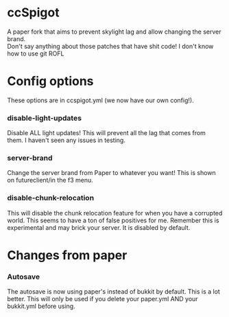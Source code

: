 # ccSpigot
A paper fork that aims to prevent skylight lag and allow changing the server brand.
<br>
Don't say anything about those patches that have shit code! I don't know how to use git ROFL
# Config options
These options are in ccspigot.yml (we now have our own config!).

### disable-light-updates
Disable ALL light updates! This will prevent all the lag that comes from them. I haven't seen any issues in testing.
### server-brand
Change the server brand from Paper to whatever you want! This is shown on futureclient/in the f3 menu.
### disable-chunk-relocation
This will disable the chunk relocation feature for when you have a corrupted world. This seems to have a ton of false positives for me. Remember this is experimental and may brick your server. It is disabled by default.
# Changes from paper
### Autosave
The autosave is now using paper's instead of bukkit by default. This is a lot better.
This will only be used if you delete your paper.yml AND your bukkit.yml before using.

